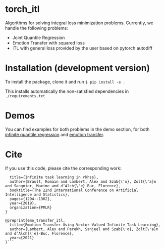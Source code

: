 torch_itl
=========

Algorithms for solving integral loss minimization problems. Currently, we handle the following problems:

- Joint Quantile Regression
- Emotion Transfer with squared loss
- ITL with general loss provided by the user based on pytorch autodiff

Installation (development version)
==================================
To install the package, clone it and run
`$ pip install -e .`

This installs automatically the non-satisfied dependencies in `./requirements.txt`

Demos
=====

You can find examples for both problems in the demo section, for both [infinite quantile regression](https://github.com/allambert/torch_itl/tree/release/demos/quantile) and [emotion transfer](https://github.com/allambert/torch_itl/tree/release/demos/emotion_transfer).


Cite
====

If you use this code, please cite the corresponding work:

```@inproceedings{brault2019infinite,
  title={Infinite task learning in rkhss},
  author={Brault, Romain and Lambert, Alex and Szab{\'o}, Zolt{\'a}n and Sangnier, Maxime and d’Alch{\'e}-Buc, Florence},
  booktitle={The 22nd International Conference on Artificial Intelligence and Statistics},
  pages={1294--1302},
  year={2019},
  organization={PMLR}
}

@preprint{emo_transfer_itl,
  title={Emotion Transfer Using Vector-Valued Infinite Task Learning},
  author={Lambert, Alex and Parekh, Sanjeel and Szab{\'o}, Zolt{\'a}n and d’Alch{\'e}-Buc, Florence},
  year={2021}
}```
